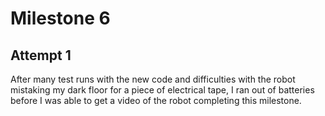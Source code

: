 # Milestone 6

## Attempt 1

After many test runs with the new code and difficulties with the robot mistaking
my dark floor for a piece of electrical tape, I ran out of batteries before
I was able to get a video of the robot completing this milestone.
